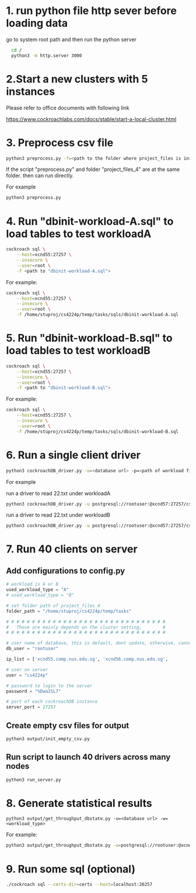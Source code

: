 # 1. run python file http sever before loading data

go to system root path and then run the python server

```bash
  cd /
  python3 -m http.server 3000
```

# 2.Start a new clusters with 5 instances

Please refer to office documents with following link

https://www.cockroachlabs.com/docs/stable/start-a-local-cluster.html

# 3.  Preprocess csv file


```bash
python3 preprocess.py -f=<path to the folder where project_files is in>
```

If the script "preprocess.py" and folder "project_files_4" are at the same folder. then can run directly. 

For example

```bash
python3 preprocess.py
```

# 4.  Run "dbinit-workload-A.sql" to load tables to test workloadA


```bash
cockroach sql \
    --host=xcnd55:27257 \
    --insecure \
    --user=root \
    -f <path to "dbinit-workload-A.sql">
```

For example:

```bash
cockroach sql \
    --host=xcnd55:27257 \
    --insecure \
    --user=root \
    -f /home/stuproj/cs4224p/temp/tasks/sqls/dbinit-workload-A.sql
```

# 5. Run "dbinit-workload-B.sql" to load tables to test workloadB


```bash
cockroach sql \
    --host=xcnd55:27257 \
    --insecure \
    --user=root \
    -f <path to "dbinit-workload-B.sql">
```

For example:

```bash
cockroach sql \
    --host=xcnd55:27257 \
    --insecure \
    --user=root \
    -f /home/stuproj/cs4224p/temp/tasks/sqls/dbinit-workload-B.sql
```

# 6. Run a single client driver

```bash
python3 cockroachDB_driver.py -u=<database url> -p=<path of workload files> -w=<workload_type>
```

For example

run a driver to read 22.txt under workloadA

```bash
python3 cockroachDB_driver.py -u postgresql://rootuser:@xcnd57:27257/cs5424db -p /home/stuproj/cs4224p/temp/tasks/project_files_4/xact_files_A/22.txt -w A
```

run a driver to read 22.txt under workloadB

```bash
python3 cockroachDB_driver.py -u postgresql://rootuser:@xcnd57:27257/cs5424db -p /home/stuproj/cs4224p/temp/tasks/project_files_4/xact_files_B/22.txt -w B
```

# 7. Run 40 clients on server

## Add configurations to config.py

```python
# workload is A or B
used_workload_type = "A"
# used_workload_type = "B"

# set folder path of project_files_4
folder_path = "/home/stuproj/cs4224p/temp/tasks"

# # # # # # # # # # # # # # # # # # # # # # # # # # # # # # #
#   Those are mainly depends on the cluster setting,        #
# # # # # # # # # # # # # # # # # # # # # # # # # # # # # # #

# user name of database, this is default, dont update, otherwise, cannot do query.
db_user = "rootuser"

ip_list = ['xcnd55.comp.nus.edu.sg', 'xcnd56.comp.nus.edu.sg',          'xcnd57.comp.nus.edu.sg','xcnd58.comp.nus.edu.sg','xcnd59.comp.nus.edu.sg']

# user on server
user = "cs4224p"

# password to login to the server
password = "%Dwa2SL7"

# port of each cockroachDB instance
server_port = 27257
```

## Create empty csv files for output


```bash
python3 output/init_empty_csv.py
```

## Run script to launch 40 drivers across many nodes

```bash
python3 run_server.py
```

# 8. Generate statistical results

```
python3 output/get_throughput_dbstate.py -u=<database url> -w=<workload_type>
```

For example:

```bash
python3 output/get_throughput_dbstate.py -u=postgresql://rootuser:@xcnd57:27257/cs5424db -w=A
```

# 9. Run some sql (optional)

```bash
./cockroach sql --certs-dir=certs --host=localhost:26257
```
